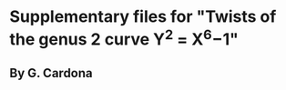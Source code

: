 # Supplementary files for "Twists of the genus 2 curve Y<sup>2</sup> = X<sup>6</sup>−1"
## By G. Cardona

